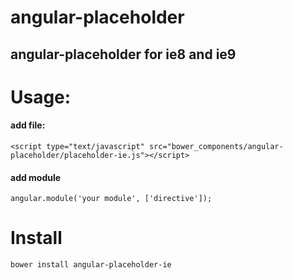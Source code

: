# angular-placeholder
## angular-placeholder for ie8 and ie9
# Usage:
#### add file:
```
<script type="text/javascript" src="bower_components/angular-placeholder/placeholder-ie.js"></script>
```
#### add module 
```
angular.module('your module', ['directive']); 
```
# Install
```
bower install angular-placeholder-ie 
```
